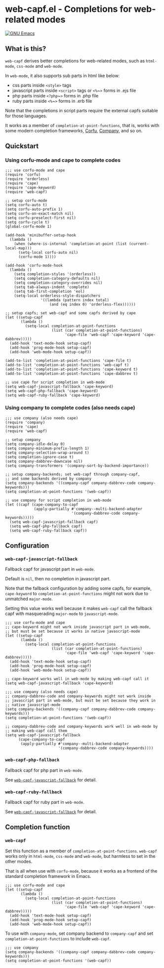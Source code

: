 # web-capf.el - Completions for web-related modes

[![GNU Emacs](https://img.shields.io/static/v1?logo=gnuemacs&logoColor=fafafa&label=Made%20for&message=GNU%20Emacs&color=7F5AB6&style=flat)](https://www.gnu.org/software/emacs/)

## What is this?

`web-capf` derives better completions for web-related modes, such as
`html-mode`, `css-mode` and `web-mode`.

In `web-mode`, it also supports sub parts in html like below:

* css parts inside `<style>` tags
* javascript parts inside `<script>` tags or `<%`~`>` forms in .ejs file
* php parts inside `<?php`~`>` forms in .php file
* ruby parts inside `<%`~`>` forms in .erb file

Note that the completions in script parts require the external capfs
suitable for those languages.

It works as a member of `completion-at-point-functions`,
that is, works with some modern completion frameworks,
[Corfu](https://github.com/minad/corfu),
[Company](https://github.com/company-mode/company-mode), and so on.

## Quickstart

### Using corfu-mode and cape to complete codes

```Emacs Lisp
;;; use corfu-mode and cape
(require 'corfu)
(require 'orderless)
(require 'cape)
(require 'cape-keyword)
(require 'web-capf)

;; setup corfu-mode
(setq corfu-auto t)
(setq corfu-auto-prefix 1)
(setq corfu-on-exact-match nil)
(setq corfu-preselect-first nil)
(setq corfu-cycle t)
(global-corfu-mode 1)

(add-hook 'minibuffer-setup-hook
  (lambda ()
    (when (where-is-internal 'completion-at-point (list (current-local-map)))
      (setq-local corfu-auto nil)
      (corfu-mode 1))))

(add-hook 'corfu-mode-hook
  (lambda ()
    (setq completion-styles '(orderless))
    (setq completion-category-defaults nil)
    (setq completion-category-overrides nil)
    (setq tab-always-indent 'complete)
    (setq tab-first-completion 'eol)
    (setq-local orderless-style-dispatchers
                '((lambda (pattern index total)
                    (and (eq index 0) 'orderless-flex))))))

;; setup capfs; set web-capf and some capfs derived by cape
(let ((setup-capf
       (lambda ()
         (setq-local completion-at-point-functions
                     (list (car completion-at-point-functions)
                           'cape-file 'web-capf 'cape-keyword 'cape-dabbrev)))))
  (add-hook 'text-mode-hook setup-capf)
  (add-hook 'prog-mode-hook setup-capf)
  (add-hook 'web-mode-hook setup-capf))

(add-to-list 'completion-at-point-functions 'cape-file t)
(add-to-list 'completion-at-point-functions 'web-capf t)
(add-to-list 'completion-at-point-functions 'cape-keyword t)
(add-to-list 'completion-at-point-functions 'cape-dabbrev t)

;; use cape for script completion in web-mode
(setq web-capf-javascript-fallback 'cape-keyword)
(setq web-capf-php-fallback 'cape-keyword)
(setq web-capf-ruby-fallback 'cape-keyword)
```

### Using company to complete codes (also needs cape)

```Emacs Lisp
;;; use company (also needs cape)
(require 'company)
(require 'cape)
(require 'web-capf)

;; setup company
(setq company-idle-delay 0)
(setq company-minimum-prefix-length 1)
(setq company-selection-wrap-around t)
(setq completion-ignore-case t)
(setq company-dabbrev-downcase nil)
(setq company-transformers '(company-sort-by-backend-importance))

;; setup company-backends; set web-capf through company-capf,
;; and some backends derived by company
(setq company-backends '((company-capf company-dabbrev-code company-keywords)))
(setq completion-at-point-functions '(web-capf))

;; use company for script completion in web-mode
(let ((capf (cape-company-to-capf
             (apply-partially #'company--multi-backend-adapter
                              '(company-dabbrev-code company-keywords)))))
  (setq web-capf-javascript-fallback capf)
  (setq web-capf-php-fallback capf)
  (setq web-capf-ruby-fallback capf))
```

## Configuration

### `web-capf-javascript-fallback`

Fallback capf for javascript part in `web-mode`.

Default is `nil`, then no completion in javascript part.

Note that the fallback configuration by adding some capfs, for example,
`cape-keyword` to `completion-at-point-functions` might not work due
to unmatched `major-mode`.

Setting this value works well because it makes `web-capf` call the
fallback capf with masquerading `major-mode` to `javascript-mode`.

```Emacs Lisp
;;; use corfu-mode and cape
;; cape-keyword might not work inside javascript part in web-mode,
;; but must be set because it works in native javascript-mode
(let ((setup-capf
       (lambda ()
         (setq-local completion-at-point-functions
                     (list (car completion-at-point-functions)
                           'cape-file 'web-capf 'cape-keyword 'cape-dabbrev)))))
  (add-hook 'text-mode-hook setup-capf)
  (add-hook 'prog-mode-hook setup-capf)
  (add-hook 'web-mode-hook setup-capf))

;; cape-keyword works well in web-mode by making web-capf call it
(setq web-capf-javascript-fallback 'cape-keyword)
```

```Emacs Lisp
;;; use company (also needs cape)
;; company-dabbrev-code and company-keywords might not work inside
;; javascript part in web-mode, but must be set because they work in
;; native javascript-mode
(setq company-backends '((company-capf company-dabbrev-code company-keywords)))
(setq completion-at-point-functions '(web-capf))

;; company-dabbrev-code and company-keywords work well in web-mode by
;; making web-capf call them
(setq web-capf-javascript-fallback
      (cape-company-to-capf
       (apply-partially #'company--multi-backend-adapter
                        '(company-dabbrev-code company-keywords))))
```

### `web-capf-php-fallback`

Fallback capf for php part in `web-mode`.

See [`web-capf-javascript-fallback`](#web-capf-javascript-fallback)
for detail.

### `web-capf-ruby-fallback`

Fallback capf for ruby part in `web-mode`.

See [`web-capf-javascript-fallback`](#web-capf-javascript-fallback)
for detail.

## Completion function

### `web-capf`

Set this function as a member of `completion-at-point-functions`.
`web-capf` works only in `html-mode`, `css-mode` and `web-mode`, but
harmless to set in the other modes.

That is all when use with `corfu-mode`, because it works as a frontend
of the standard completion framework in Emacs.

```Emacs Lisp
;;; use corfu-mode and cape
(let ((setup-capf
       (lambda ()
         (setq-local completion-at-point-functions
                     (list (car completion-at-point-functions)
                           'cape-file 'web-capf 'cape-keyword 'cape-dabbrev)))))
  (add-hook 'text-mode-hook setup-capf)
  (add-hook 'prog-mode-hook setup-capf)
  (add-hook 'web-mode-hook setup-capf))
```

To use with `company-mode`, set company backend to `company-capf` and
set `completion-at-point-functions` to include `web-capf`.

```Emacs Lisp
;;; use company
(setq company-backends '((company-capf company-dabbrev-code company-keywords)))
(setq completion-at-point-functions '(web-capf))
```
